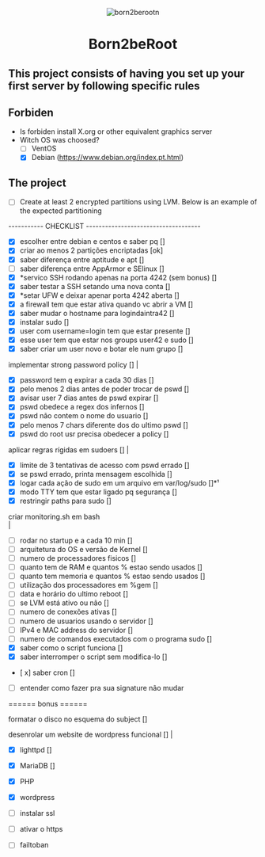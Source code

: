 <div align="center">

![born2berootn](https://user-images.githubusercontent.com/3737837/179367967-89fa58de-79dc-48e9-a4cb-b868258cf368.png)

# Born2beRoot

</div>

## This project consists of having you set up your first server by following specific rules

## Forbiden
 
 - Is forbiden install X.org or other equivalent graphics server
 - Witch OS was choosed?
 	- [ ] VentOS
	- [x] Debian (https://www.debian.org/index.pt.html)

## The project

- [ ] Create at least 2 encrypted partitions using LVM. 
Below is an example of the expected partitioning


-----------  CHECKLIST ------------------------------------

- [x] escolher entre debian e centos e saber pq		[]
- [x] criar ao menos 2 partições encriptadas			[ok]
- [x] saber diferença entre aptitude e apt			[]
- [ ] saber diferença entre AppArmor e SElinux		[]
- [x] *servico SSH rodando apenas na porta 4242 (sem bonus)	[]
- [x] saber testar a SSH setando uma nova conta		[]
- [x] *setar UFW e deixar apenar porta 4242 aberta		[]
- [x] a firewall tem que estar ativa quando vc abrir a VM	[]
- [x] saber mudar o hostname para logindaintra42		[]
- [x] instalar sudo						[]
- [x] user com username=login tem que estar presente		[]
- [x] esse user tem que estar nos groups user42 e sudo	[]
- [x] saber criar um user novo e botar ele num grupo		[]

implementar strong password policy			[]
  |
  - [x] password tem q expirar a cada 30 dias			[]
  - [x] pelo menos 2 dias antes de poder trocar de pswd		[]
  - [x] avisar user 7 dias antes de pswd expirar			[]
  - [x] pswd obedece a regex dos infernos				[]
  - [x] pswd não contem o nome do usuario				[]
  - [x] pelo menos 7 chars diferente dos do ultimo pswd		[]
  - [x] pswd do root usr precisa obedecer a policy			[]

aplicar regras rígidas em sudoers			[]
  |
  - [x] limite de 3 tentativas de acesso com pswd errado		[]
  - [x] se pswd errado, printa mensagem escolhida			[]
  - [x] logar cada ação de sudo em um arquivo em var/log/sudo	[]*¹
  - [x] modo TTY tem que estar ligado pq segurança			[]
  - [x] restringir paths para sudo					[]

criar monitoring.sh em bash				
  |
  - [ ] rodar no startup e a cada 10 min				[]
  - [ ] arquitetura do OS e versão de Kernel			[]
  - [ ] numero de processadores fisicos				[]
  - [ ] quanto tem de RAM e quantos % estao sendo usados		[]
  - [ ] quanto tem memoria e quantos % estao sendo usados		[]
  - [ ] utilização dos processadores em %gem			[]
  - [ ] data e horário do ultimo reboot				[]
  - [ ] se LVM está ativo ou não					[]
  - [ ] numero de conexões ativas					[]
  - [ ] numero de usuarios usando o servidor			[]
  - [ ] IPv4 e MAC address do servidor				[]
  - [ ] numero de comandos executados com o programa sudo		[]
  - [X] saber como o script funciona				[]
  - [X] saber interromper o script sem modifica-lo			[]
  - [ x] saber cron							[]

- [ ] entender como fazer pra sua signature não mudar		

====== bonus ======

formatar o disco no esquema do subject			[]

desenrolar um website de wordpress funcional		[]
  |
  - [x] lighttpd							[]
  - [x] MariaDB							[]
  - [x] PHP
  - [x] wordpress

- [ ] instalar ssl
- [ ] ativar o https
- [ ] failtoban
